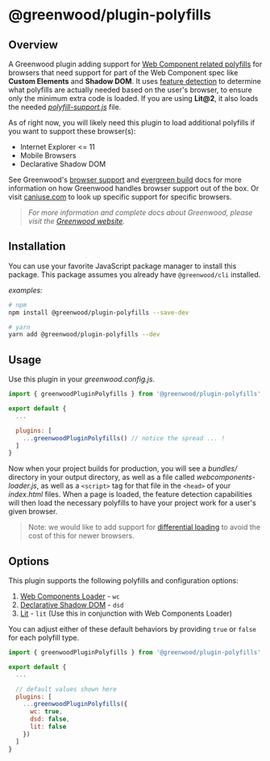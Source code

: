 # @greenwood/plugin-polyfills

## Overview
A Greenwood plugin adding support for [Web Component related polyfills](https://github.com/webcomponents/polyfills) for browsers that need support for part of the Web Component spec like **Custom Elements** and **Shadow DOM**.  It uses [feature detection](https://github.com/webcomponents/polyfills/tree/master/packages/webcomponentsjs#using-webcomponents-loaderjs) to determine what polyfills are actually needed based on the user's browser, to ensure only the minimum extra code is loaded.  If you are using **Lit@2**, it also loads the needed [_polyfill-support.js_](https://lit.dev/docs/tools/requirements/#polyfills) file.

As of right now, you will likely need this plugin to load additional polyfills if you want to support these browser(s):

- Internet Explorer <= 11
- Mobile Browsers
- Declarative Shadow DOM

See Greenwood's [browser support](https://www.greenwoodjs.io/about/how-it-works#browser-support) and [evergreen build](https://www.greenwoodjs.io/about/how-it-works#evergreen-build) docs for more information on how Greenwood handles browser support out of the box.  Or visit [caniuse.com](https://caniuse.com/) to look up specific support for specific browsers.

> _For more information and complete docs about Greenwood, please visit the [Greenwood website](https://www.greenwoodjs.io/)._

## Installation
You can use your favorite JavaScript package manager to install this package.  This package assumes you already have `@greenwood/cli` installed.

_examples:_
```bash
# npm
npm install @greenwood/plugin-polyfills --save-dev

# yarn
yarn add @greenwood/plugin-polyfills --dev
```

## Usage
Use this plugin in your _greenwood.config.js_.

```javascript
import { greenwoodPluginPolyfills } from '@greenwood/plugin-polyfills';

export default {
  ...

  plugins: [
    ...greenwoodPluginPolyfills() // notice the spread ... !
  ]
}
```

Now when your project builds for production, you will see a _bundles/_ directory in your output directory, as well as a file called _webcomponents-loader.js_, as well as a `<script>` tag for that file in the  `<head>` of your _index.html_ files.  When a page is loaded, the feature detection capabilities will then load the necessary polyfills to have your project work for a user's given browser.

> Note: we would like to add support for [differential loading](https://github.com/ProjectEvergreen/greenwood/issues/224) to avoid the cost of this for newer browsers.

## Options

This plugin supports the following polyfills and configuration options:
1. [Web Components Loader](https://github.com/webcomponents/polyfills/tree/master/packages/webcomponentsjs#using-webcomponents-loaderjs) - `wc`
1. [Declarative Shadow DOM](https://web.dev/declarative-shadow-dom/#polyfill) - `dsd`
1. [Lit](https://lit.dev/docs/tools/requirements/#polyfills) - `lit` (Use this in conjunction with Web Components Loader)

You can adjust either of these default behaviors by providing `true` or `false` for each polyfill type.

```javascript
import { greenwoodPluginPolyfills } from '@greenwood/plugin-polyfills';

export default {
  ...

  // default values shown here
  plugins: [
    ...greenwoodPluginPolyfills({
      wc: true,
      dsd: false,
      lit: false
    })
  ]
}